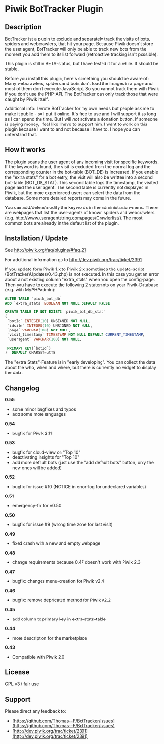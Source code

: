 # Piwik BotTracker Plugin 

## Description

BotTracker ist a plugin to exclude and separately track the visits of bots, spiders and webcrawlers, that hit your page. Because Piwik doesn't store the user agent, BotTracker will only be able to track new bots from the moment you add them to its list forward (retroactive tracking isn't possible).

This plugin is still in BETA-status, but I have tested it for a while. It should be stable.

Before you install this plugin, here's something you should be aware of:
Many webcrawlers, spiders and bots don't load the images in a page and most of them don't execute JavaScript. So you cannot track them with Piwik if you don't use the PHP-API. The BotTracker can only track those that were caught by Piwik itself.

Additional info:
I wrote BotTracker for my own needs but people ask me to make it public - so I put it online.
It's free to use and I will support it as long as I can spend the time. But I will *not* activate a donation button. If someone is paying money, I feel like I have to support him. 
I want to work on this plugin because I want to and not because I have to. I hope you can unterstand that.

## How it works

The plugin scans the user agent of any incoming visit for specific keywords. If the keyword is found, the visit is excluded from the normal log and the corresponding counter in the bot-table (BOT_DB) is increased.
If you enable the "extra stats" for a bot entry, the visit will also be written into a second bot-table (BOT_DB_STAT). This second table logs the timestamp, the visited page and the user agent. The second table is currently not displayed in Piwik, but the more experienced users can select the data from the database. Some more detailed reports may come in the future.

You can add/delete/modify the keywords in the administration-menu. There are webpages that list the user-agents of known spiders and webcrawlers (e.g. http://www.useragentstring.com/pages/Crawlerlist/). The most common bots are already in the default list of the plugin.

## Installation / Update

See http://piwik.org/faq/plugins/#faq_21

For additional information go to http://dev.piwik.org/trac/ticket/2391

If you update form Piwik 1.x to Piwik 2.x sometimes the update-script (BotTracker\Updates\0.43.php) is not executed. In this case you get an error about a not existing column "extra_stats" when you open the config-page. Then you have to execute the following 2 statemnts on your Piwik-Database (e.g. with MyPHPAdmin):

```sql
ALTER TABLE `piwik_bot_db`
ADD `extra_stats` BOOLEAN NOT NULL DEFAULT FALSE
```
```sql
CREATE TABLE IF NOT EXISTS `piwik_bot_db_stat`
(
 `botId` INTEGER(10) UNSIGNED NOT NULL,
 `idsite` INTEGER(10) UNSIGNED NOT NULL,
 `page` VARCHAR(100) NOT NULL,
 `visit_timestamp` TIMESTAMP NOT NULL DEFAULT CURRENT_TIMESTAMP,
 `useragent` VARCHAR(100) NOT NULL,
		 
 PRIMARY KEY(`botId`)
)  DEFAULT CHARSET=utf8
```


The "extra Stats"-Feature is in "early developing". You can collect the data about the who, when and where, but there is currently no widget to display the data.


## Changelog
__0.55__
* some minor bugfixes and typos
* add some more languages

__0.54__
* bugfix for Piwik 2.11

__0.53__
* bugfix for cloud-view on "Top 10"
* deactivating insights for "Top 10"
* add more default bots (just use the "add default bots" button, only the new ones will be added)

__0.52__
* bugfix for issue #10 (NOTICE in error-log for undeclared variables)

__0.51__
* emergency-fix for v0.50

__0.50__
* bugfix for issue #9 (wrong time zone for last visit)

__0.49__
* fixed crash with a new and empty webpage

__0.48__
* change requirements because 0.47 doesn't work with Piwik 2.3

__0.47__
* bugfix: changes menu-creation for Piwik v2.4

__0.46__
* bugfix: remove depricated method for Piwik v2.2

__0.45__
* add column to primary key in extra-stats-table

__0.44__
* more description for the marketplace

__0.43__
* Compatible with Piwik 2.0

## License

GPL v3 / fair use

## Support

Please direct any feedback to: 

* [https://github.com/Thomas--F/BotTracker/issues](https://github.com/Thomas--F/BotTracker/issues)
* [http://dev.piwik.org/trac/ticket/2391](http://dev.piwik.org/trac/ticket/2391)

